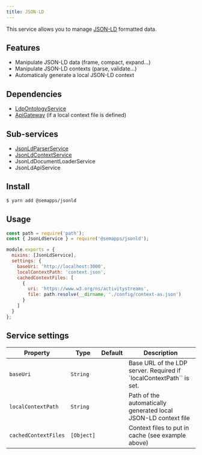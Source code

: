 ```yaml
---
title: JSON-LD
---
```


This service allows you to manage [JSON-LD](https://json-ld.org/) formatted data.

## Features

- Manipulate JSON-LD data (frame, compact, expand...)
- Manipulate JSON-LD contexts (parse, validate...)
- Automaticaly generate a local JSON-LD context

## Dependencies

- [LdpOntologyService](../ldp/ontologies)
- [ApiGateway](https://moleculer.services/docs/0.14/moleculer-web.html) (if a local context file is defined)

## Sub-services

- [JsonLdParserService](parser)
- [JsonLdContextService](context)
- JsonLdDocumentLoaderService
- JsonLdApiService

## Install

```bash
$ yarn add @semapps/jsonld
```

## Usage

```js
const path = require('path');
const { JsonLdService } = require('@semapps/jsonld');

module.exports = {
  mixins: [JsonLdService],
  settings: {
    baseUri: 'http://localhost:3000',
    localContextPath: 'context.json',
    cachedContextFiles: [
      {
        uri: 'https://www.w3.org/ns/activitystreams',
        file: path.resolve(__dirname, './config/context-as.json')
      }
    ]
  }
};
```

## Service settings

| Property             | Type       | Default | Description                                                         |
| -------------------- | ---------- | ------- | ------------------------------------------------------------------- |
| `baseUri`            | `String`   |         | Base URL of the LDP server. Required if `localContextPath`` is set. |
| `localContextPath`   | `String`   |         | Path of the automatically generated local JSON-LD context file      |
| `cachedContextFiles` | `[Object]` |         | Context files to put in cache (see example above)                   |
